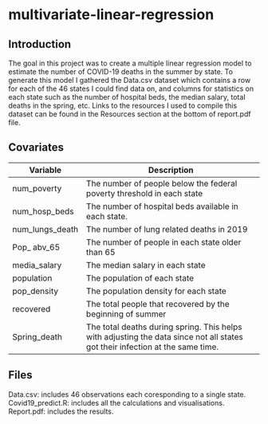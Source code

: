 # multivariate-linear-regression

## Introduction

The goal in this project was to create a multiple linear regression model to estimate the number of COVID-19 deaths in the summer by state. To generate this model I gathered the Data.csv dataset which contains a row for each of the 46 states I could find data on, and columns for statistics on each state such as the number of hospital beds, the median salary, total deaths in the spring, etc. Links to the resources I used to compile this dataset can be found in the Resources section at the bottom of report.pdf file.


## Covariates

| Variable | Description |
| --- | --- |
| num\_poverty | The number of people below the federal poverty threshold in each state |
| num\_hosp\_beds | The number of hospital beds available in each state. |
| num\_lungs\_death | The number of lung related deaths in 2019 |
| Pop\_ abv\_65 | The number of people in each state older than 65 |
| media\_salary | The median salary in each state |
| population | The population of each state |
| pop\_density | The population density for each state |
| recovered | The total people that recovered by the beginning of summer |
| Spring\_death | The total deaths during spring. This helps with adjusting the data since not all states got their infection at the same time. |


## Files 
Data.csv: includes 46 observations each coresponding to a single state.                                                                                             
Covid19_predict.R: includes all the calculations and visualisations.      
Report.pdf: includes the results.
